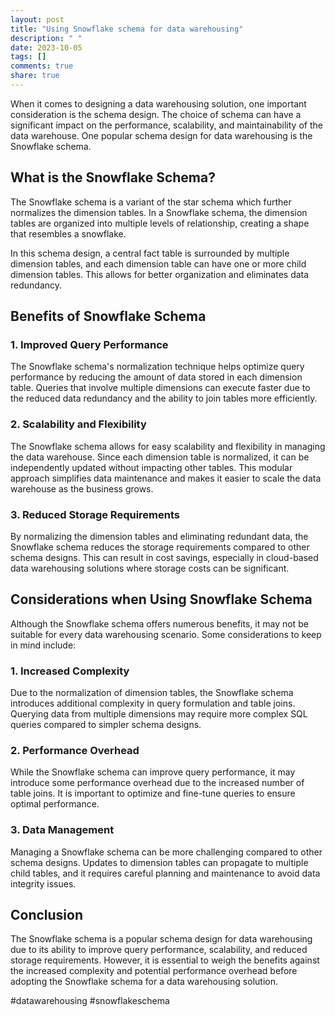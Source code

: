 ```yaml
---
layout: post
title: "Using Snowflake schema for data warehousing"
description: " "
date: 2023-10-05
tags: []
comments: true
share: true
---
```


When it comes to designing a data warehousing solution, one important consideration is the schema design. The choice of schema can have a significant impact on the performance, scalability, and maintainability of the data warehouse. One popular schema design for data warehousing is the Snowflake schema.

## What is the Snowflake Schema?

The Snowflake schema is a variant of the star schema which further normalizes the dimension tables. In a Snowflake schema, the dimension tables are organized into multiple levels of relationship, creating a shape that resembles a snowflake.

In this schema design, a central fact table is surrounded by multiple dimension tables, and each dimension table can have one or more child dimension tables. This allows for better organization and eliminates data redundancy.

## Benefits of Snowflake Schema

### 1. Improved Query Performance

The Snowflake schema's normalization technique helps optimize query performance by reducing the amount of data stored in each dimension table. Queries that involve multiple dimensions can execute faster due to the reduced data redundancy and the ability to join tables more efficiently.

### 2. Scalability and Flexibility

The Snowflake schema allows for easy scalability and flexibility in managing the data warehouse. Since each dimension table is normalized, it can be independently updated without impacting other tables. This modular approach simplifies data maintenance and makes it easier to scale the data warehouse as the business grows.

### 3. Reduced Storage Requirements

By normalizing the dimension tables and eliminating redundant data, the Snowflake schema reduces the storage requirements compared to other schema designs. This can result in cost savings, especially in cloud-based data warehousing solutions where storage costs can be significant.

## Considerations when Using Snowflake Schema

Although the Snowflake schema offers numerous benefits, it may not be suitable for every data warehousing scenario. Some considerations to keep in mind include:

### 1. Increased Complexity

Due to the normalization of dimension tables, the Snowflake schema introduces additional complexity in query formulation and table joins. Querying data from multiple dimensions may require more complex SQL queries compared to simpler schema designs.

### 2. Performance Overhead

While the Snowflake schema can improve query performance, it may introduce some performance overhead due to the increased number of table joins. It is important to optimize and fine-tune queries to ensure optimal performance.

### 3. Data Management

Managing a Snowflake schema can be more challenging compared to other schema designs. Updates to dimension tables can propagate to multiple child tables, and it requires careful planning and maintenance to avoid data integrity issues.

## Conclusion

The Snowflake schema is a popular schema design for data warehousing due to its ability to improve query performance, scalability, and reduced storage requirements. However, it is essential to weigh the benefits against the increased complexity and potential performance overhead before adopting the Snowflake schema for a data warehousing solution.

#datawarehousing #snowflakeschema